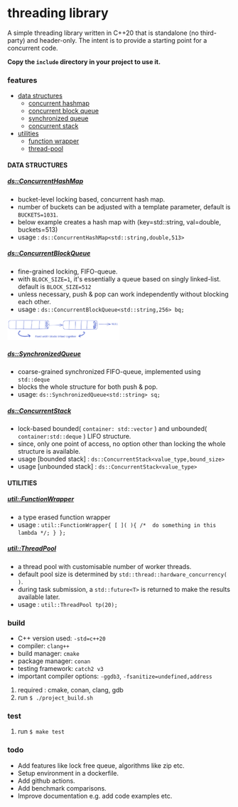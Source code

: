 # threading library

A simple threading library written in C++20 that is standalone (no third-party) and header-only.
The intent is to provide a starting point for a concurrent code.

**Copy the `include` directory in your project to use it.**


### features

- [data structures](#data-structures)
    - [concurrent hashmap](#concurrent-hashmap)
    - [concurrent block queue](#concurrent-block-queue)
    - [synchronized queue](#synchronized-queue)
    - [concurrent stack](#concurrent-stack)
- [utilities](#utilities)
    - [function wrapper](#function-wrapper)
    - [thread-pool](#thread-pool)

#### DATA STRUCTURES <a name="data-structures"/>

##### [ds::ConcurrentHashMap](./include/ds/concurrent_hash_map.h) <a name="concurrent-hashmap"/>
- bucket-level locking based, concurrent hash map.
- number of buckets can be adjusted with a template parameter, default is `BUCKETS=1031`.
- below example creates a hash map with (key=std::string, val=double, buckets=513)
- usage : `ds::ConcurrentHashMap<std::string,double,513>`

##### [ds::ConcurrentBlockQueue](./include/ds/concurrent_block_queue.h) <a name="concurrent-block-queue"/>
- fine-grained locking, FIFO-queue. 
- with `BLOCK_SIZE=1`, it's essentially a queue based on singly linked-list. default is `BLOCK_SIZE=512`
- unless necessary, push & pop can work independently without blocking each other.
- usage :  `ds::ConcurrentBlockQueue<std::string,256> bq;`
<img src="./resources/images/concurrent_blocked_queue.svg" alt="block_queue" style="max-width: 50%;"/>

##### [ds::SynchronizedQueue](./include/ds/synchronized_queue.h) <a name="synchronized-queue"/>
- coarse-grained synchronized FIFO-queue, implemented using `std::deque`
- blocks the whole structure for both push & pop.
- usage: `ds::SynchronizedQueue<std::string> sq;`

##### [ds::ConcurrentStack](./include/ds/concurrent_stack.h) <a name="concurrent-stack"/>
- lock-based bounded( `container: std::vector` ) and unbounded( `container:std::deque` ) LIFO structure.
- since, only one point of access, no option other than locking the whole structure is available.
- usage [bounded stack]   : `ds::ConcurrentStack<value_type,bound_size>`
- usage [unbounded stack] : `ds::ConcurrentStack<value_type>`

#### UTILITIES

##### [util::FunctionWrapper](./include/util/function_wrapper.h) <a name="function-wrapper"/>
- a type erased function wrapper
- usage : `util::FunctionWrapper{ [ ]( ){ /*  do something in this lambda */; } };`


##### [util::ThreadPool](./include/util/thread_pool.h) <a name="thread-pool"/>
- a thread pool with customisable number of worker threads.
- default pool size is determined by `std::thread::hardware_concurrency( )`.
- during task submission, a `std::future<T>` is returned to make the results available later.
- usage : `util::ThreadPool tp(20);`


### build

- C++ version used: `-std=c++20`
- compiler: `clang++`
- build manager: `cmake`
- package manager: `conan`
- testing framework: `catch2 v3`
- important compiler options: `-ggdb3`, `-fsanitize=undefined,address`

1. required : cmake, conan, clang, gdb
2. run `$ ./project_build.sh`


### test

1. run `$ make test`


### todo
- Add features like lock free queue, algorithms like zip etc.
- Setup environment in a dockerfile.
- Add github actions.
- Add benchmark comparisons.
- Improve documentation e.g. add code examples etc.

